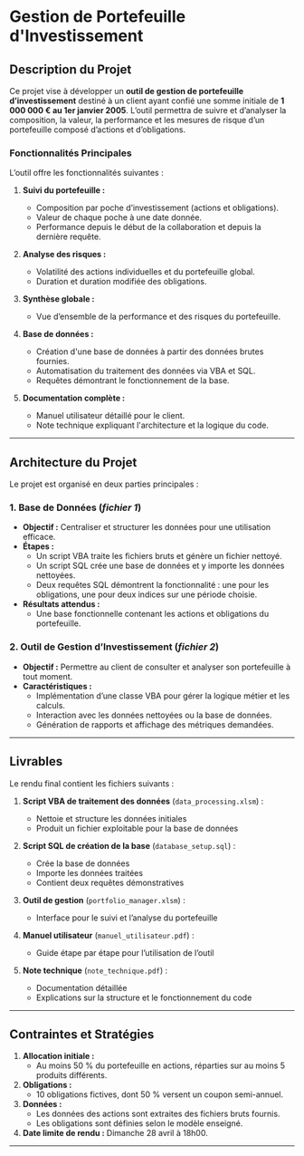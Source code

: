 # Gestion de Portefeuille d'Investissement

## Description du Projet

Ce projet vise à développer un **outil de gestion de portefeuille d’investissement** destiné à un client ayant confié une somme initiale de **1 000 000 € au 1er janvier 2005**. L’outil permettra de suivre et d’analyser la composition, la valeur, la performance et les mesures de risque d’un portefeuille composé d’actions et d’obligations.  

### Fonctionnalités Principales
L’outil offre les fonctionnalités suivantes :
1. **Suivi du portefeuille :**
   - Composition par poche d’investissement (actions et obligations).
   - Valeur de chaque poche à une date donnée.
   - Performance depuis le début de la collaboration et depuis la dernière requête.

2. **Analyse des risques :**
   - Volatilité des actions individuelles et du portefeuille global.
   - Duration et duration modifiée des obligations.

3. **Synthèse globale :**
   - Vue d’ensemble de la performance et des risques du portefeuille.

4. **Base de données :**
   - Création d'une base de données à partir des données brutes fournies.
   - Automatisation du traitement des données via VBA et SQL.
   - Requêtes démontrant le fonctionnement de la base.

5. **Documentation complète :**
   - Manuel utilisateur détaillé pour le client.
   - Note technique expliquant l'architecture et la logique du code.

---

## Architecture du Projet

Le projet est organisé en deux parties principales :

### 1. Base de Données (*fichier 1*)
- **Objectif :** Centraliser et structurer les données pour une utilisation efficace.
- **Étapes :**
  - Un script VBA traite les fichiers bruts et génère un fichier nettoyé.
  - Un script SQL crée une base de données et y importe les données nettoyées.
  - Deux requêtes SQL démontrent la fonctionnalité : une pour les obligations, une pour deux indices sur une période choisie.
- **Résultats attendus :**
  - Une base fonctionnelle contenant les actions et obligations du portefeuille.

### 2. Outil de Gestion d’Investissement (*fichier 2*)
- **Objectif :** Permettre au client de consulter et analyser son portefeuille à tout moment.
- **Caractéristiques :**
  - Implémentation d’une classe VBA pour gérer la logique métier et les calculs.
  - Interaction avec les données nettoyées ou la base de données.
  - Génération de rapports et affichage des métriques demandées.

---

## Livrables

Le rendu final contient les fichiers suivants :
1. **Script VBA de traitement des données** (`data_processing.xlsm`) :
   - Nettoie et structure les données initiales
   - Produit un fichier exploitable pour la base de données
   
2. **Script SQL de création de la base** (`database_setup.sql`) :
   - Crée la base de données
   - Importe les données traitées
   - Contient deux requêtes démonstratives

3. **Outil de gestion** (`portfolio_manager.xlsm`) :
   - Interface pour le suivi et l’analyse du portefeuille

4. **Manuel utilisateur** (`manuel_utilisateur.pdf`) :
   - Guide étape par étape pour l’utilisation de l’outil

5. **Note technique** (`note_technique.pdf`) :
   - Documentation détaillée 
   - Explications sur la structure et le fonctionnement du code

---

## Contraintes et Stratégies
1. **Allocation initiale :**
   - Au moins 50 % du portefeuille en actions, réparties sur au moins 5 produits différents.
2. **Obligations :**
   - 10 obligations fictives, dont 50 % versent un coupon semi-annuel.
3. **Données :**
   - Les données des actions sont extraites des fichiers bruts fournis.
   - Les obligations sont définies selon le modèle enseigné.
4. **Date limite de rendu :** Dimanche 28 avril à 18h00.

---
